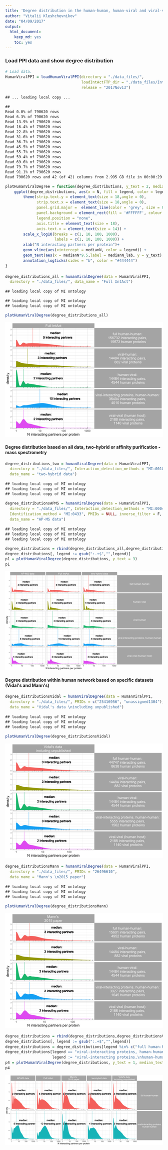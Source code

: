 ```yaml
---
title: 'Degree distribution in the human-human, human-viral and viral-viral network'
author: "Vitalii Kleshchevnikov"
date: "04/09/2017"
output: 
  html_document: 
    keep_md: yes
    toc: yes
---
```




### Load PPI data and show degree distribution


```r
# Load data.
HumanViralPPI = loadHumanViralPPI(directory = "./data_files/",
                                  loadIntActFTP_dir = "./data_files/IntActRelease_2017Nov13/",
                                  release = "2017Nov13")
```

```
## ... loading local copy ...
```

```
## 
Read 0.0% of 790620 rows
Read 6.3% of 790620 rows
Read 13.9% of 790620 rows
Read 16.4% of 790620 rows
Read 22.8% of 790620 rows
Read 31.6% of 790620 rows
Read 36.7% of 790620 rows
Read 45.5% of 790620 rows
Read 55.7% of 790620 rows
Read 59.4% of 790620 rows
Read 69.6% of 790620 rows
Read 79.7% of 790620 rows
Read 91.1% of 790620 rows
Read 790620 rows and 42 (of 42) columns from 2.995 GB file in 00:00:29
```

```r
plotHumanViralDegree = function(degree_distributions, y_text = 2, median_text_size = 5.5){
    ggplot(degree_distributions, aes(x = N, fill = legend, color = legend)) + geom_density() + facet_grid(legend ~ data_name) + theme_light() +
        theme(strip.text.y = element_text(size = 18,angle = 0),
              strip.text.x = element_text(size = 18,angle = 0),
              panel.grid.major =  element_line(color = 'grey', size = 0.2, linetype = 'solid'),
              panel.background = element_rect(fill = '#FFFFFF', colour = 'grey'),
              legend.position = "none",
              axis.title = element_text(size = 18),
              axis.text.x = element_text(size = 14)) +
        scale_x_log10(breaks = c(1, 10, 100, 1000),
                      labels = c(1, 10, 100, 1000)) +
        xlab("N interacting partners per protein")+
        geom_vline(aes(xintercept = medianN, color = legend)) + 
        geom_text(aes(x = medianN*9.5,label = medianN_lab, y = y_text), color = "black", size = median_text_size)+
        annotation_logticks(sides = "b", color = "#444444")
}

degree_distributions_all = humanViralDegree(data = HumanViralPPI,
  directory = "./data_files/", data_name = "Full IntAct")
```

```
## loading local copy of MI ontology
```

```
## loading local copy of MI ontology
## loading local copy of MI ontology
```

```r
plotHumanViralDegree(degree_distributions_all)
```

![](Degree_distribution_in_the_network_files/figure-html/load-1.png)<!-- -->

#### Degree distribution based on all data, two-hybrid or affinity purification - mass spectrometry


```r
degree_distributions_two = humanViralDegree(data = HumanViralPPI,
  directory = "./data_files/", Interaction_detection_methods = "MI:0018",
  data_name = "two-hybrid data")
```

```
## loading local copy of MI ontology
## loading local copy of MI ontology
## loading local copy of MI ontology
```

```r
degree_distributionsAPMS = humanViralDegree(data = HumanViralPPI,
  directory = "./data_files/", Interaction_detection_methods = "MI:0004",
  Identification_method = "MI:0433", PMIDs = NULL, inverse_filter = F,
  data_name = "AP-MS data")
```

```
## loading local copy of MI ontology
## loading local copy of MI ontology
## loading local copy of MI ontology
```

```r
degree_distributions = rbind(degree_distributions_all,degree_distributions_two,degree_distributionsAPMS)
degree_distributions[, legend := gsub(":.+$","",legend)]
p1 = plotHumanViralDegree(degree_distributions, y_text = 3)
p1
```

![](Degree_distribution_in_the_network_files/figure-html/degree_all_data-1.png)<!-- -->

#### Degree distribution within human network based on specific datasets (Vidal's and Mann's)


```r
degree_distributionsVidal = humanViralDegree(data = HumanViralPPI,
  directory = "./data_files/", PMIDs = c("25416956", "unassigned1304"),
  data_name = "Vidal's data \nincluding unpublished")
```

```
## loading local copy of MI ontology
## loading local copy of MI ontology
## loading local copy of MI ontology
```

```r
plotHumanViralDegree(degree_distributionsVidal)
```

![](Degree_distribution_in_the_network_files/figure-html/degree_Vidal_data-1.png)<!-- -->

```r
degree_distributionsMann = humanViralDegree(data = HumanViralPPI,
  directory = "./data_files/", PMIDs = "26496610",
  data_name = "Mann's \n2015 paper")
```

```
## loading local copy of MI ontology
## loading local copy of MI ontology
## loading local copy of MI ontology
```

```r
plotHumanViralDegree(degree_distributionsMann)
```

![](Degree_distribution_in_the_network_files/figure-html/degree_Vidal_data-2.png)<!-- -->


```r
degree_distributions = rbind(degree_distributions,degree_distributionsVidal,degree_distributionsMann)
degree_distributions[, legend := gsub(":.+$","",legend)]
degree_distributions = degree_distributions[legend %in% c("full human-human", "viral-interacting proteins, human-human"),]
degree_distributions[legend == "viral-interacting proteins, human-human",
                     legend := "viral-interacting proteins,\nhuman-human"]
p4 = plotHumanViralDegree(degree_distributions, y_text = 1, median_text_size = 7)
p4
```

![](Degree_distribution_in_the_network_files/figure-html/degree_Vidal_data_comb-1.png)<!-- -->
